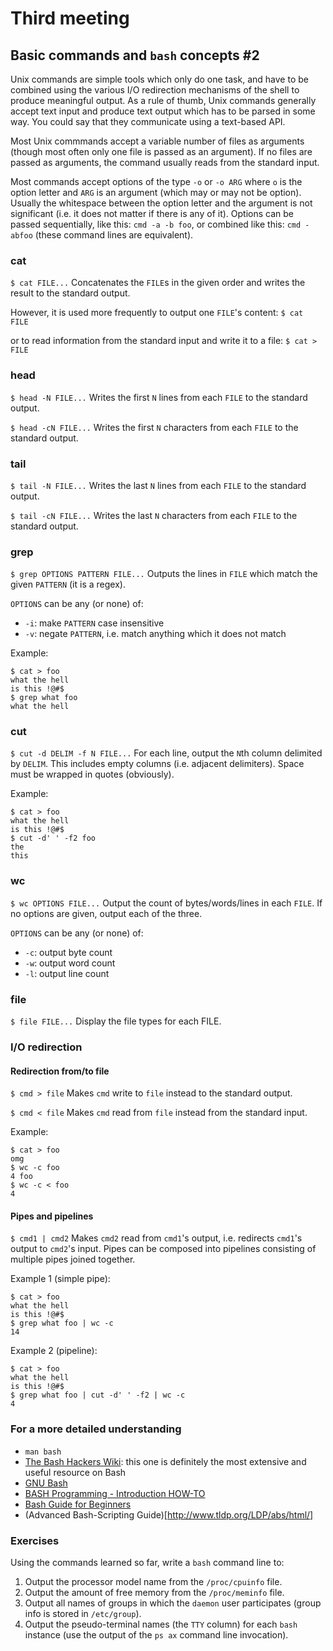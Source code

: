 # Third meeting

## Basic commands and `bash` concepts #2

Unix commands are simple tools which only do one task, and have to be combined
using the various I/O redirection mechanisms of the shell to produce meaningful
output.
As a rule of thumb, Unix commands generally accept text input and produce text
output which has to be parsed in some way.  You could say that they communicate
using a text-based API.

Most Unix commmands accept a variable number of files as arguments
(though most often only one file is passed as an argument).
If no files are passed as arguments, the command usually reads from the
standard input.

Most commands accept options of the type `-o` or `-o ARG` where `o` is the
option letter and `ARG` is an argument (which may or may not be option).
Usually the whitespace between the option letter and the argument is not
significant (i.e. it does not matter if there is any of it).
Options can be passed sequentially, like this: `cmd -a -b foo`, or combined
like this: `cmd -abfoo` (these command lines are equivalent).

### cat

`$ cat FILE...`
Concatenates the `FILE`s in the given order and writes the result to the
standard output.

However, it is used more frequently to output one `FILE`'s content:
`$ cat FILE`

or to read information from the standard input and write it to a file:
`$ cat > FILE`

### head

`$ head -N FILE...`
Writes the first `N` lines from each `FILE` to the standard output.

`$ head -cN FILE...`
Writes the first `N` characters from each `FILE` to the standard output.

### tail

`$ tail -N FILE...`
Writes the last `N` lines from each `FILE` to the standard output.

`$ tail -cN FILE...`
Writes the last `N` characters from each `FILE` to the standard output.

### grep
`$ grep OPTIONS PATTERN FILE...`
Outputs the lines in `FILE` which match the given `PATTERN` (it is a regex).

`OPTIONS` can be any (or none) of:
* `-i`: make `PATTERN` case insensitive
* `-v`: negate `PATTERN`, i.e. match anything which it does not match

Example:

    $ cat > foo
    what the hell
    is this !@#$
    $ grep what foo
    what the hell

### cut

`$ cut -d DELIM -f N FILE...`
For each line, output the `N`th column delimited by `DELIM`. This includes empty
columns (i.e. adjacent delimiters).
Space must be wrapped in quotes (obviously).

Example:

    $ cat > foo
    what the hell
    is this !@#$
    $ cut -d' ' -f2 foo
    the
    this

### wc

`$ wc OPTIONS FILE...`
Output the count of bytes/words/lines in each `FILE`.
If no options are given, output each of the three.

`OPTIONS` can be any (or none) of:
* `-c`: output byte count
* `-w`: output word count
* `-l`: output line count

### file

`$ file FILE...`
Display the file types for each FILE.

### I/O redirection

#### Redirection from/to file

`$ cmd > file`
Makes `cmd` write to `file` instead to the standard output.

`$ cmd < file`
Makes `cmd` read from `file` instead from the standard input.

Example:

    $ cat > foo
    omg
    $ wc -c foo
    4 foo
    $ wc -c < foo
    4

#### Pipes and pipelines

`$ cmd1 | cmd2`
Makes `cmd2` read from `cmd1`'s output, i.e. redirects `cmd1`'s output to
`cmd2`'s input.
Pipes can be composed into pipelines consisting of multiple pipes joined
together.

Example 1 (simple pipe):

    $ cat > foo
    what the hell
    is this !@#$
    $ grep what foo | wc -c
    14

Example 2 (pipeline):

    $ cat > foo
    what the hell
    is this !@#$
    $ grep what foo | cut -d' ' -f2 | wc -c
    4

### For a more detailed understanding

* `man bash`
* [The Bash Hackers Wiki](http://wiki.bash-hackers.org/): this one is
  definitely the most extensive and useful resource on Bash
* [GNU Bash](https://www.gnu.org/software/bash/)
* [BASH Programming - Introduction HOW-TO](http://tldp.org/HOWTO/Bash-Prog-Intro-HOWTO.html)
* [Bash Guide for Beginners](http://www.tldp.org/LDP/Bash-Beginners-Guide/html/)
* (Advanced Bash-Scripting Guide)[http://www.tldp.org/LDP/abs/html/]

### Exercises

Using the commands learned so far, write a `bash` command line to:

1. Output the processor model name from the `/proc/cpuinfo` file.
2. Output the amount of free memory from the `/proc/meminfo` file.
3. Output all names of groups in which the `daemon` user participates
   (group info is stored in `/etc/group`).
4. Output the pseudo-terminal names (the `TTY` column) for each `bash` instance
   (use the output of the `ps ax` command line invocation).
